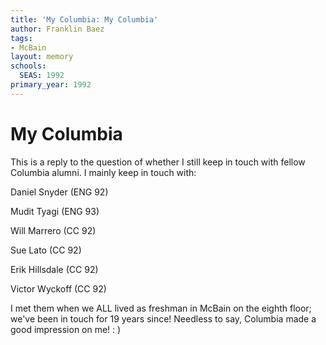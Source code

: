 ```yaml
---
title: 'My Columbia: My Columbia'
author: Franklin Baez
tags:
- McBain
layout: memory
schools:
  SEAS: 1992
primary_year: 1992
---
```

# My Columbia

This is a reply to the question of whether I still keep in touch with fellow Columbia alumni.  I mainly keep in touch with:

Daniel Snyder (ENG 92)

Mudit Tyagi (ENG 93)

Will Marrero (CC 92)

Sue Lato (CC 92)

Erik Hillsdale (CC 92)

Victor Wyckoff (CC 92)

I met them when we ALL lived as freshman in McBain on the eighth floor; we've been in touch for 19 years since! Needless to say, Columbia made a good impression on me! : )
